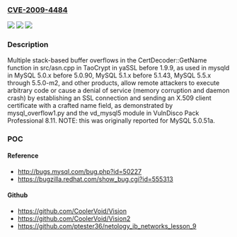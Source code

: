 ### [CVE-2009-4484](https://cve.mitre.org/cgi-bin/cvename.cgi?name=CVE-2009-4484)
![](https://img.shields.io/static/v1?label=Product&message=n%2Fa&color=blue)
![](https://img.shields.io/static/v1?label=Version&message=n%2Fa&color=blue)
![](https://img.shields.io/static/v1?label=Vulnerability&message=n%2Fa&color=brighgreen)

### Description

Multiple stack-based buffer overflows in the CertDecoder::GetName function in src/asn.cpp in TaoCrypt in yaSSL before 1.9.9, as used in mysqld in MySQL 5.0.x before 5.0.90, MySQL 5.1.x before 5.1.43, MySQL 5.5.x through 5.5.0-m2, and other products, allow remote attackers to execute arbitrary code or cause a denial of service (memory corruption and daemon crash) by establishing an SSL connection and sending an X.509 client certificate with a crafted name field, as demonstrated by mysql_overflow1.py and the vd_mysql5 module in VulnDisco Pack Professional 8.11. NOTE: this was originally reported for MySQL 5.0.51a.

### POC

#### Reference
- http://bugs.mysql.com/bug.php?id=50227
- https://bugzilla.redhat.com/show_bug.cgi?id=555313

#### Github
- https://github.com/CoolerVoid/Vision
- https://github.com/CoolerVoid/Vision2
- https://github.com/ptester36/netology_ib_networks_lesson_9

